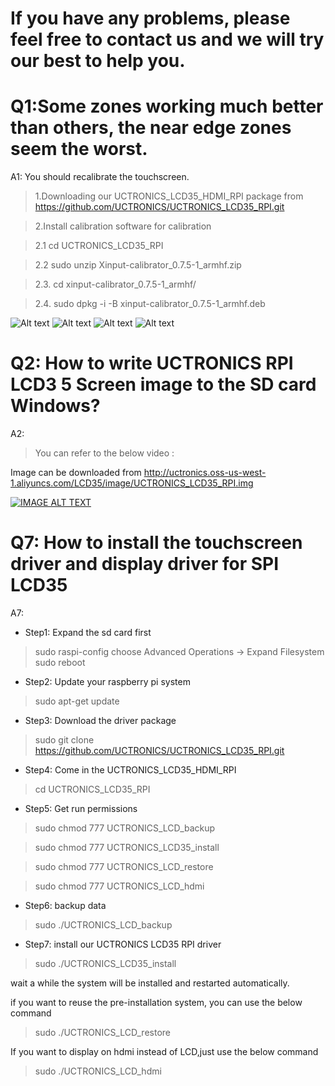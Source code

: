 # If you have any problems, please feel free to contact us and we will try our best to help you.

# Q1:Some zones working much better than others, the near edge zones seem the worst.

A1: 
You should recalibrate the touchscreen. 

> 1.Downloading our UCTRONICS_LCD35_HDMI_RPI package from https://github.com/UCTRONICS/UCTRONICS_LCD35_RPI.git

> 2.Install calibration software for calibration

  > 2.1 cd UCTRONICS_LCD35_RPI
  
  > 2.2 sudo unzip Xinput-calibrator_0.7.5-1_armhf.zip
  
  > 2.3. cd xinput-calibrator_0.7.5-1_armhf/
  
  > 2.4. sudo dpkg -i -B xinput-calibrator_0.7.5-1_armhf.deb
  
  ![Alt text](https://github.com/UCTRONICS/UCTRONICS_LCD35_HDMI_RPI/blob/master/image/1.jpeg)
  ![Alt text](https://github.com/UCTRONICS/UCTRONICS_LCD35_HDMI_RPI/blob/master/image/2.jpeg)
  ![Alt text](https://github.com/UCTRONICS/UCTRONICS_LCD35_HDMI_RPI/blob/master/image/3.jpeg)
  ![Alt text](https://github.com/UCTRONICS/UCTRONICS_LCD35_HDMI_RPI/blob/master/image/4.jpeg)
  
 
 # Q2: How to write UCTRONICS RPI LCD3 5 Screen image to the SD card Windows?
 
 A2:
 > You can refer to the below video :
 
 Image can be downloaded from http://uctronics.oss-us-west-1.aliyuncs.com/LCD35/image/UCTRONICS_LCD35_RPI.img
 
 [![IMAGE ALT TEXT](https://github.com/UCTRONICS/UCTRONICS_LCD35_RPI/blob/master/image/5.jpeg)](https://youtu.be/cCw91wH6mnc "How to write UCTRONICS SPI LCD3 5 Screen image to the SD card Windows The Raspberry Pi Beginners Guide")

# Q7: How to install the touchscreen driver and display driver for SPI LCD35 

A7:
- Step1: Expand the sd card first

> sudo raspi-config choose Advanced Operations -> Expand Filesystem
>  sudo reboot

- Step2: Update your raspberry pi system

> sudo apt-get update

- Step3: Download the driver package

> sudo git clone https://github.com/UCTRONICS/UCTRONICS_LCD35_RPI.git

- Step4: Come in the UCTRONICS_LCD35_HDMI_RPI

> cd UCTRONICS_LCD35_RPI

- Step5: Get run permissions

> sudo chmod 777 UCTRONICS_LCD_backup

> sudo chmod 777 UCTRONICS_LCD35_install

> sudo chmod 777 UCTRONICS_LCD_restore

> sudo chmod 777 UCTRONICS_LCD_hdmi


- Step6: backup data

> sudo ./UCTRONICS_LCD_backup

- Step7: install our UCTRONICS LCD35 RPI driver

> sudo ./UCTRONICS_LCD35_install

wait a while the system will be installed and restarted automatically.

if you want to reuse the pre-installation system, you can use the below command

> sudo ./UCTRONICS_LCD_restore

If you want to display on hdmi instead of LCD,just use the below command

> sudo ./UCTRONICS_LCD_hdmi



 
 
 
